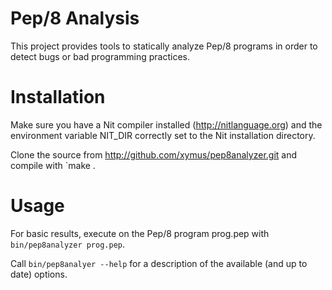 # Pep/8 Analysis

This project provides tools to statically analyze Pep/8 programs in order to detect bugs or bad programming practices.

# Installation

Make sure you have a Nit compiler installed (http://nitlanguage.org) and the environment variable NIT\_DIR correctly set to the Nit installation directory.

Clone the source from http://github.com/xymus/pep8analyzer.git and compile with `make .

# Usage

For basic results, execute on the Pep/8 program prog.pep with `bin/pep8analyzer prog.pep`.

Call `bin/pep8analyer --help` for a description of the available (and up to date) options.
